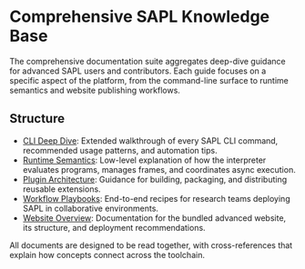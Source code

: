 # Comprehensive SAPL Knowledge Base

The comprehensive documentation suite aggregates deep-dive guidance for advanced SAPL users and contributors. Each guide focuses on a specific aspect of the platform, from the command-line surface to runtime semantics and website publishing workflows.

## Structure

- [CLI Deep Dive](CLI_DEEP_DIVE.md): Extended walkthrough of every SAPL CLI command, recommended usage patterns, and automation tips.
- [Runtime Semantics](RUNTIME_SEMANTICS.md): Low-level explanation of how the interpreter evaluates programs, manages frames, and coordinates async execution.
- [Plugin Architecture](PLUGIN_ARCHITECTURE.md): Guidance for building, packaging, and distributing reusable extensions.
- [Workflow Playbooks](WORKFLOWS.md): End-to-end recipes for research teams deploying SAPL in collaborative environments.
- [Website Overview](WEBSITE_OVERVIEW.md): Documentation for the bundled advanced website, its structure, and deployment recommendations.

All documents are designed to be read together, with cross-references that explain how concepts connect across the toolchain.

